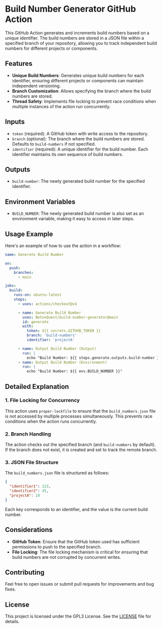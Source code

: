 # Build Number Generator GitHub Action

This GitHub Action generates and increments build numbers based on a unique identifier. The build numbers are stored in
a JSON file within a specified branch of your repository, allowing you to track independent build numbers for different
projects or components.

## Features

- **Unique Build Numbers**: Generates unique build numbers for each identifier, ensuring different projects or components
  can maintain independent versioning.
- **Branch Customization**: Allows specifying the branch where the build numbers are stored.
- **Thread Safety**: Implements file locking to prevent race conditions when multiple instances of the action run concurrently.

## Inputs

- `token` (required): A GitHub token with write access to the repository.
- `branch` (optional): The branch where the build numbers are stored. Defaults to `build-numbers` if not specified.
- `identifier` (required): A unique identifier for the build number. Each identifier maintains its own sequence of build numbers.

## Outputs

- `build-number`: The newly generated build number for the specified identifier.

## Environment Variables

- `BUILD_NUMBER`: The newly generated build number is also set as an environment variable, making it easy to access in later steps.

## Usage Example

Here's an example of how to use the action in a workflow:

```yaml
name: Generate Build Number

on:
  push:
    branches:
      - main

jobs:
  build:
    runs-on: ubuntu-latest
    steps:
      - uses: actions/checkout@v4

      - name: Generate Build Number
        uses: BetonQuest/build-number-generator@main
        id: generate
        with:
          token: ${{ secrets.GITHUB_TOKEN }}
          branch: 'build-numbers'
          identifier: 'projectA'

      - name: Output Build Number (Output)
        run: |
          echo "Build Number: ${{ steps.generate.outputs.build-number }}"
      - name: Output Build Number (Environment)
        run: |
          echo "Build Number: ${{ env.BUILD_NUMBER }}"

```

## Detailed Explanation
### 1. File Locking for Concurrency
This action uses `proper-lockfile` to ensure that the `build_numbers.json` file is not accessed by multiple processes
simultaneously.
This prevents race conditions when the action runs concurrently.

### 2. Branch Handling
The action checks out the specified branch (and `build-numbers` by default).
If the branch does not exist, it is created and set to track the remote branch.

### 3. JSON File Structure
The `build_numbers.json` file is structured as follows:

```json
{
  "identifier1": 123,
  "identifier2": 45,
  "projectA": 10
}
```

Each key corresponds to an identifier, and the value is the current build number.

## Considerations
   
- **GitHub Token**: Ensure that the GitHub token used has sufficient permissions to push to the specified branch.
- **File Locking**: The file locking mechanism is critical for ensuring that build numbers are not corrupted by concurrent writes.

## Contributing
   
Feel free to open issues or submit pull requests for improvements and bug fixes.

## License

This project is licensed under the GPL3 License. See the [LICENSE](/LICENSE) file for details.
